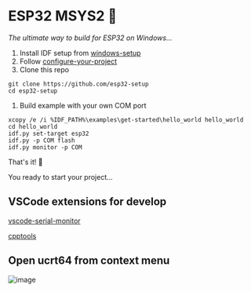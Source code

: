 # ESP32 MSYS2 🧩
*The ultimate way to build for ESP32 on Windows...*

1. Install IDF setup from [windows-setup](https://docs.espressif.com/projects/esp-idf/en/latest/esp32/get-started/windows-setup.html)
2. Follow [configure-your-project](https://docs.espressif.com/projects/esp-idf/en/latest/esp32/get-started/windows-setup.html#configure-your-project)
3. Clone this repo
```
git clone https://github.com/esp32-setup
cd esp32-setup
```
1. Build example with your own COM port
```
xcopy /e /i %IDF_PATH%\examples\get-started\hello_world hello_world
cd hello_world
idf.py set-target esp32
idf.py -p COM flash
idf.py monitor -p COM
```
That's it! 🎉

You ready to start your project...


## VSCode extensions for develop
[vscode-serial-monitor](https://marketplace.visualstudio.com/items?itemName=ms-vscode.vscode-serial-monitor)

[cpptools](https://marketplace.visualstudio.com/items?itemName=ms-vscode.cpptools)

## Open ucrt64 from context menu
![image](https://github.com/thewh1teagle/pico-setup/assets/61390950/10c055d1-32e8-43aa-90cf-22299590a23f)
